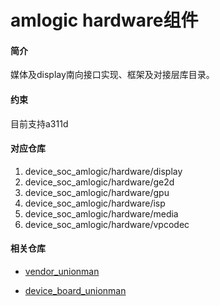 # amlogic hardware组件

#### 简介

媒体及display南向接口实现、框架及对接层库目录。

#### 约束

目前支持a311d

#### 对应仓库

1.  device_soc_amlogic/hardware/display
2.  device_soc_amlogic/hardware/ge2d
3.  device_soc_amlogic/hardware/gpu
4.  device_soc_amlogic/hardware/isp
5.  device_soc_amlogic/hardware/media
6.  device_soc_amlogic/hardware/vpcodec

#### 相关仓库

* [vendor_unionman](https://gitee.com/openharmony-sig/vendor_unionman)

* [device_board_unionman](https://gitee.com/openharmony-sig/device_board_unionman)
